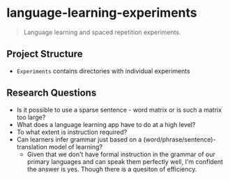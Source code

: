 # language-learning-experiments

> Language learning and spaced repetition experiments.

## Project Structure

- `Experiments` contains directories with individual experiments

## Research Questions

- Is it possible to use a sparse sentence - word matrix or is such a matrix too large?
- What does a language learning app have to do at a high level?
- To what extent is instruction required? 
- Can learners infer grammar just based on a (word/phrase/sentence)-translation model of learning?
    - Given that we don't have formal instruction in the grammar of our primary languages and can speak them perfectly well, I'm confident the answer is yes. Though there is a quesiton of efficiency. 

